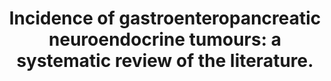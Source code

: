 ---
layout: page
header: no
#
# Content
#
subheadline: "Recent Publication"
title: "Incidence of gastroenteropancreatic neuroendocrine tumours: a systematic review of the literature. "
teaser: "Fraenkel M(1), Kim M, Faggiano A, de Herder WW, Valk GD; Knowledge NETwork."
categories: [Publications]
tags: [Gastroenterology, Neurology, Endocrinology]
---